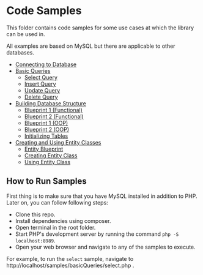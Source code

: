 # Code Samples

This folder contains code samples for some use cases at which the library can be used in.

All examples are based on MySQL but there are applicable to other databases.

* [Connecting to Database](connect-to-db.php)
* [Basic Queries](basicQueries)
  * [Select Query](basicQueries/select.php)
  * [Insert Query](basicQueries/insert.php)
  * [Update Query](basicQueries/update.php)
  * [Delete Query](basicQueries/delete.php)
* [Building Database Structure](createDatabase)
  * [Blueprint 1 (Functional)](createDatabase/user-information-table.php)
  * [Blueprint 2 (Functional)](createDatabase/user-bookmarks-table.php)
  * [Blueprint 1 (OOP)](createDatabase/UserInformationTable.php)
  * [Blueprint 2 (OOP)](createDatabase/UserBookmarksTable.php)
  * [Initializing Tables](createDatabase/create-database.php)
* [Creating and Using Entity Classes](createEntity) 
  * [Entity Blueprint](createEntity/user-information-table.php)
  * [Creating Entity Class](createEntity/create-entity.php)
  * [Using Entity Class](createEntity/using-entity.php)

## How to Run Samples

First thing is to make sure that you have MySQL installed in addition to PHP. Later on, you can follow following steps:

* Clone this repo.
* Install dependencies using composer.
* Open terminal in the root folder.
* Start PHP's development server by running the command `php -S localhost:8989`.
* Open your web browser and navigate to any of the samples to execute.

For example, to run the `select` sample, navigate to http://localhost/samples/basicQueries/select.php .



